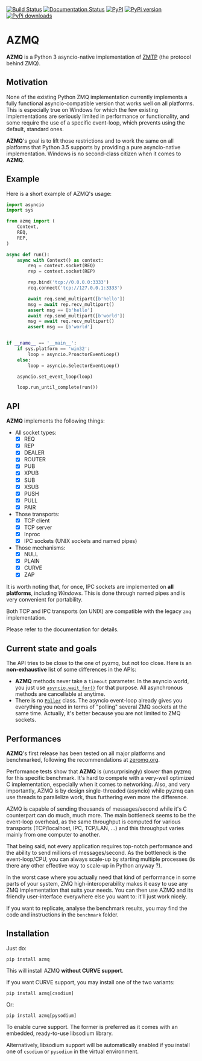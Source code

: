 [![Build Status](https://travis-ci.org/ereOn/azmq.svg?branch=master)](https://travis-ci.org/ereOn/azmq)
[![Documentation Status](https://readthedocs.org/projects/azmq/badge/?version=latest)](http://azmq.readthedocs.org/en/latest/?badge=latest)
[![PyPI](https://img.shields.io/pypi/pyversions/azmq.svg)](https://pypi.python.org/pypi/azmq/1.0.0)
[![PyPi version](https://img.shields.io/pypi/v/azmq.svg)](https://pypi.python.org/pypi/azmq/1.0.0)
[![PyPi downloads](https://img.shields.io/pypi/dm/azmq.svg)](https://pypi.python.org/pypi/azmq/1.0.0)

# AZMQ

**AZMQ** is a Python 3 asyncio-native implementation of
[ZMTP](http://rfc.zeromq.org/spec:37) (the protocol behind ZMQ).

## Motivation

None of the existing Python ZMQ implementation currently implements a fully
functional asyncio-compatible version that works well on all platforms. This is
especially true on Windows for which the few existing implementations are
seriously limited in performance or functionality, and some require the use of
a specific event-loop, which prevents using the default, standard ones.

**AZMQ**'s goal is to lift those restrictions and to work the same on all
platforms that Python 3.5 supports by providing a pure asyncio-native
implementation. Windows is no second-class citizen when it comes to **AZMQ**.

## Example

Here is a short example of AZMQ's usage:

```python
import asyncio
import sys

from azmq import (
    Context,
    REQ,
    REP,
)

async def run():
    async with Context() as context:
        req = context.socket(REQ)
        rep = context.socket(REP)

        rep.bind('tcp://0.0.0.0:3333')
        req.connect('tcp://127.0.0.1:3333')

        await req.send_multipart([b'hello'])
        msg = await rep.recv_multipart()
        assert msg == [b'hello']
        await rep.send_multipart([b'world'])
        msg = await req.recv_multipart()
        assert msg == [b'world']


if __name__ == '__main__':
    if sys.platform == 'win32':
        loop = asyncio.ProactorEventLoop()
    else:
        loop = asyncio.SelectorEventLoop()

    asyncio.set_event_loop(loop)

    loop.run_until_complete(run())
```

## API

**AZMQ** implements the following things:

- All socket types:
  * [x] REQ
  * [x] REP
  * [x] DEALER
  * [x] ROUTER
  * [x] PUB
  * [x] XPUB
  * [x] SUB
  * [x] XSUB
  * [x] PUSH
  * [x] PULL
  * [x] PAIR

- Those transports:
  * [x] TCP client
  * [x] TCP server
  * [x] Inproc
  * [x] IPC sockets (UNIX sockets and named pipes)

- Those mechanisms:
  * [x] NULL
  * [x] PLAIN
  * [x] CURVE
  * [x] ZAP

It is worth noting that, for once, IPC sockets are implemented on **all
platforms**, including *Windows*. This is done through named pipes and is very
convenient for portability.

Both TCP and IPC transports (on UNIX) are compatible with the legacy `zmq`
implementation.

Please refer to the documentation for details.

## Current state and goals

The API tries to be close to the one of pyzmq, but not too close. Here is an
**non-exhaustive** list of some differences in the APIs:

- **AZMQ** methods never take a `timeout` parameter. In the asyncio world, you
  just use
  [`asyncio.wait_for()`](https://docs.python.org/3/library/asyncio-task.html#asyncio.wait_for)
  for that purpose. All asynchronous methods are cancellable at anytime.
- There is no
  [`Poller`](http://learning-0mq-with-pyzmq.readthedocs.io/en/latest/pyzmq/multisocket/zmqpoller.html)
  class. The asyncio event-loop already gives you everything you need in terms
  of "polling" several ZMQ sockets at the same time. Actually, it's better
  because you are not limited to ZMQ sockets.

## Performances

**AZMQ**'s first release has been tested on all major platforms and
benchmarked, following the recommendations at
[zeromq.org](http://zeromq.org/whitepapers:measuring-performance).

Performance tests show that **AZMQ** is (unsurprisingly) slower than pyzmq for
this specific benchmark. It's hard to compete with a very-well optimized C
implementation, especially when it comes to networking. Also, and very
importantly, AZMQ is by design single-threaded (asyncio) while pyzmq can use
threads to parallelize work, thus furthering even more the difference.

AZMQ is capable of sending thousands of messages/second while it's C
counterpart can do much, much more. The main bottleneck seems to be the
event-loop overhead, as the same throughput is computed for various transports
(TCP/localhost, IPC, TCP/LAN, ...) and this throughput varies mainly from one
computer to another.

That being said, not every application requires top-notch performance and the
ability to send millions of messages/second. As the bottleneck is the
event-loop/CPU, you can always scale-up by starting multiple processes (is
there any other effective way to scale-up in Python anyway ?).

In the worst case where you actually need that kind of performance in some
parts of your system, ZMQ high-interoperability makes it easy to use any ZMQ
implementation that suits your needs. You can then use AZMQ and its friendly
user-interface everywhere else you want to: it'll just work nicely.

If you want to replicate, analyse the benchmark results, you may find the code
and instructions in the `benchmark` folder.

## Installation

Just do:

```
pip install azmq
```

This will install AZMQ **without CURVE support**.

If you want CURVE support, you may install one of the two variants:

```
pip install azmq[csodium]
```

Or:

```
pip install azmq[pysodium]
```

To enable curve support. The former is preferred as it comes with an embedded,
ready-to-use libsodium library.

Alternatively, libsodium support will be automatically enabled if you install
one of `csodium` or `pysodium` in the virtual environment.
